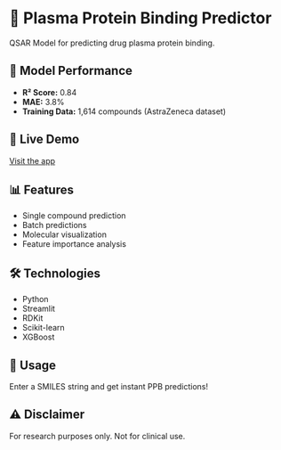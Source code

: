 # 💊 Plasma Protein Binding Predictor

QSAR Model for predicting drug plasma protein binding.

## 🎯 Model Performance
- **R² Score:** 0.84
- **MAE:** 3.8%
- **Training Data:** 1,614 compounds (AstraZeneca dataset)

## 🚀 Live Demo
[Visit the app](https://your-app-url.streamlit.app)

## 📊 Features
- Single compound prediction
- Batch predictions
- Molecular visualization
- Feature importance analysis

## 🛠️ Technologies
- Python
- Streamlit
- RDKit
- Scikit-learn
- XGBoost

## 📄 Usage
Enter a SMILES string and get instant PPB predictions!

## ⚠️ Disclaimer
For research purposes only. Not for clinical use.
